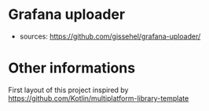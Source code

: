 # Grafana uploader

* sources: https://github.com/gissehel/grafana-uploader/

# Other informations

First layout of this project inspired by https://github.com/Kotlin/multiplatform-library-template